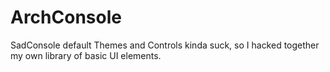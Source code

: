 # ArchConsole
SadConsole default Themes and Controls kinda suck, so I hacked together my own library of basic UI elements.
